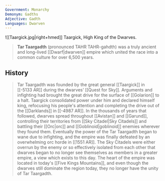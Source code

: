 ```yaml
---
Government: Monarchy
Demonym: Gadths
Adjective: Gadth
Languages: Dwarven
---
```


![[Taargick.jpg|right+hmed]] 
 Taargick, High King of the Dwarves.
> **Tar Taargadth** (pronounced TAHR TAHR-gahdth) was a truly ancient and long-lived [[Dwarf|dwarven]] empire which united the race into a common culture for over 6,500 years.


## History

> Tar Taargadth was founded by the great general [[Taargick]] in [[-5133 AR]] during the dwarves' [[Quest for Sky]]. Arguments and infighting had brought the great drive for the surface of [[Golarion]] to a halt. Taargick consolidated power under him and declared himself king, refocusing his people's attention and completing the drive out of the [[Darklands]] in [[-4987 AR]].
> In the thousands of years that followed, dwarves spread throughout [[Avistan]] and [[Garund]], controlling their territories from [[Sky Citadel|Sky Citadels]] and battling their [[Orc|orc]] and [[Goblinoid|goblinoid]] enemies wherever they found them.  Eventually the power of the Tar Taargadth began to wane due to infighting, and the empire was finally defeated by an overwhelming orc horde in [[1551 AR]]. The Sky Citadels were either overrun by the enemy or so effectively isolated from each other that dwarves began to no longer see themselves as members in a greater empire, a view which exists to this day. The heart of the empire was located in today's [[Five Kings Mountains]], and even though the dwarves still dominate the region today, they no longer have the unity of Tar Taargadth.









